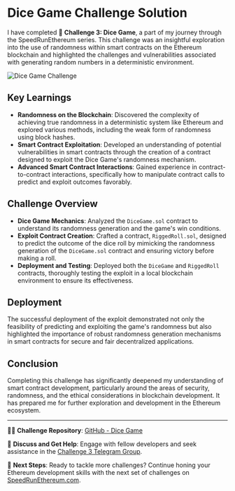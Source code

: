 # Dice Game Challenge Solution

I have completed 🚩 **Challenge 3: Dice Game**, a part of my journey through the SpeedRunEthereum series. This challenge was an insightful exploration into the use of randomness within smart contracts on the Ethereum blockchain and highlighted the challenges and vulnerabilities associated with generating random numbers in a deterministic environment.

![Dice Game Challenge](https://github.com/Ifechukwudaniel/se-2-challenges/assets/47566579/a5560446-3b22-4676-8fa8-33b544acc2f9)

## Key Learnings

- **Randomness on the Blockchain**: Discovered the complexity of achieving true randomness in a deterministic system like Ethereum and explored various methods, including the weak form of randomness using block hashes.
- **Smart Contract Exploitation**: Developed an understanding of potential vulnerabilities in smart contracts through the creation of a contract designed to exploit the Dice Game's randomness mechanism.
- **Advanced Smart Contract Interactions**: Gained experience in contract-to-contract interactions, specifically how to manipulate contract calls to predict and exploit outcomes favorably.

## Challenge Overview

- **Dice Game Mechanics**: Analyzed the `DiceGame.sol` contract to understand its randomness generation and the game's win conditions.
- **Exploit Contract Creation**: Crafted a contract, `RiggedRoll.sol`, designed to predict the outcome of the dice roll by mimicking the randomness generation of the `DiceGame.sol` contract and ensuring victory before making a roll.
- **Deployment and Testing**: Deployed both the `DiceGame` and `RiggedRoll` contracts, thoroughly testing the exploit in a local blockchain environment to ensure its effectiveness.

## Deployment

The successful deployment of the exploit demonstrated not only the feasibility of predicting and exploiting the game's randomness but also highlighted the importance of robust randomness generation mechanisms in smart contracts for secure and fair decentralized applications.

## Conclusion

Completing this challenge has significantly deepened my understanding of smart contract development, particularly around the areas of security, randomness, and the ethical considerations in blockchain development. It has prepared me for further exploration and development in the Ethereum ecosystem.

---

👨‍💻 **Challenge Repository**: [GitHub - Dice Game](#)

💬 **Discuss and Get Help**: Engage with fellow developers and seek assistance in the [Challenge 3 Telegram Group](https://t.me/+3StA0aBSArFjNjUx).

🚀 **Next Steps**: Ready to tackle more challenges? Continue honing your Ethereum development skills with the next set of challenges on [SpeedRunEthereum.com](https://speedrunethereum.com).